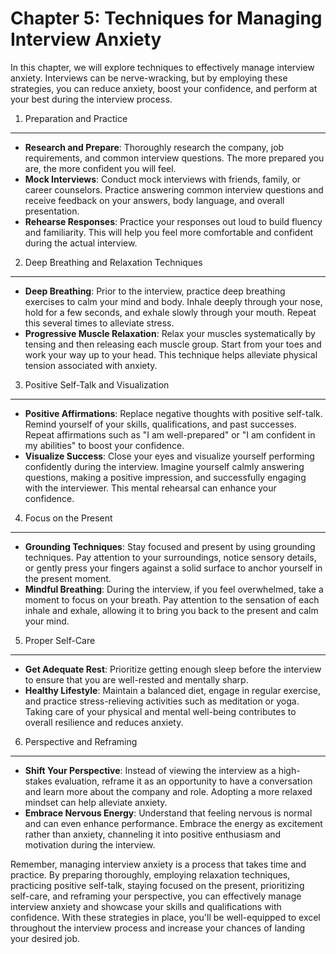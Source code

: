 Chapter 5: Techniques for Managing Interview Anxiety
====================================================

In this chapter, we will explore techniques to effectively manage interview anxiety. Interviews can be nerve-wracking, but by employing these strategies, you can reduce anxiety, boost your confidence, and perform at your best during the interview process.

1. Preparation and Practice
---------------------------

* **Research and Prepare**: Thoroughly research the company, job requirements, and common interview questions. The more prepared you are, the more confident you will feel.
* **Mock Interviews**: Conduct mock interviews with friends, family, or career counselors. Practice answering common interview questions and receive feedback on your answers, body language, and overall presentation.
* **Rehearse Responses**: Practice your responses out loud to build fluency and familiarity. This will help you feel more comfortable and confident during the actual interview.

2. Deep Breathing and Relaxation Techniques
-------------------------------------------

* **Deep Breathing**: Prior to the interview, practice deep breathing exercises to calm your mind and body. Inhale deeply through your nose, hold for a few seconds, and exhale slowly through your mouth. Repeat this several times to alleviate stress.
* **Progressive Muscle Relaxation**: Relax your muscles systematically by tensing and then releasing each muscle group. Start from your toes and work your way up to your head. This technique helps alleviate physical tension associated with anxiety.

3. Positive Self-Talk and Visualization
---------------------------------------

* **Positive Affirmations**: Replace negative thoughts with positive self-talk. Remind yourself of your skills, qualifications, and past successes. Repeat affirmations such as "I am well-prepared" or "I am confident in my abilities" to boost your confidence.
* **Visualize Success**: Close your eyes and visualize yourself performing confidently during the interview. Imagine yourself calmly answering questions, making a positive impression, and successfully engaging with the interviewer. This mental rehearsal can enhance your confidence.

4. Focus on the Present
-----------------------

* **Grounding Techniques**: Stay focused and present by using grounding techniques. Pay attention to your surroundings, notice sensory details, or gently press your fingers against a solid surface to anchor yourself in the present moment.
* **Mindful Breathing**: During the interview, if you feel overwhelmed, take a moment to focus on your breath. Pay attention to the sensation of each inhale and exhale, allowing it to bring you back to the present and calm your mind.

5. Proper Self-Care
-------------------

* **Get Adequate Rest**: Prioritize getting enough sleep before the interview to ensure that you are well-rested and mentally sharp.
* **Healthy Lifestyle**: Maintain a balanced diet, engage in regular exercise, and practice stress-relieving activities such as meditation or yoga. Taking care of your physical and mental well-being contributes to overall resilience and reduces anxiety.

6. Perspective and Reframing
----------------------------

* **Shift Your Perspective**: Instead of viewing the interview as a high-stakes evaluation, reframe it as an opportunity to have a conversation and learn more about the company and role. Adopting a more relaxed mindset can help alleviate anxiety.
* **Embrace Nervous Energy**: Understand that feeling nervous is normal and can even enhance performance. Embrace the energy as excitement rather than anxiety, channeling it into positive enthusiasm and motivation during the interview.

Remember, managing interview anxiety is a process that takes time and practice. By preparing thoroughly, employing relaxation techniques, practicing positive self-talk, staying focused on the present, prioritizing self-care, and reframing your perspective, you can effectively manage interview anxiety and showcase your skills and qualifications with confidence. With these strategies in place, you'll be well-equipped to excel throughout the interview process and increase your chances of landing your desired job.
